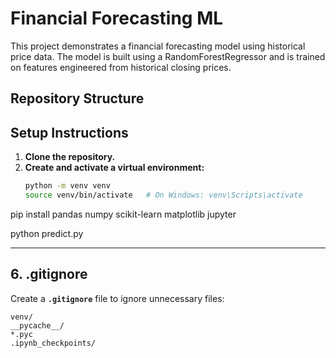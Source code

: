 # Financial Forecasting ML

This project demonstrates a financial forecasting model using historical price data. The model is built using a RandomForestRegressor and is trained on features engineered from historical closing prices.

## Repository Structure

## Setup Instructions

1. **Clone the repository.**
2. **Create and activate a virtual environment:**
   ```bash
   python -m venv venv
   source venv/bin/activate   # On Windows: venv\Scripts\activate

pip install pandas numpy scikit-learn matplotlib jupyter

python predict.py

---

## 6. .gitignore

Create a **`.gitignore`** file to ignore unnecessary files:

```gitignore
venv/
__pycache__/
*.pyc
.ipynb_checkpoints/


